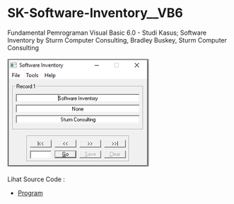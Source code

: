 # SK-Software-Inventory__VB6
Fundamental Pemrograman Visual Basic 6.0 - Studi Kasus; Software Inventory by Sturm Computer Consulting, Bradley Buskey, Sturm Computer Consulting<br><br>
<img src="https://github.com/RizkyKhapidsyah/SK-Software-Inventory__VB6/blob/main/result/001.PNG"><br><br>
Lihat Source Code : <br>
- <a href="https://github.com/RizkyKhapidsyah/SK-Software-Inventory__VB6/blob/main/frmMain.frm">Program</a>
